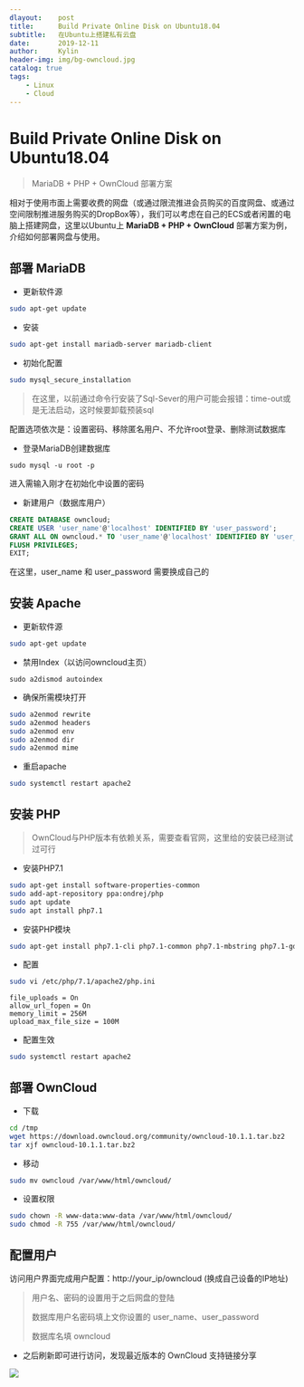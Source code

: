 ```yaml
---
dlayout:    post
title:      Build Private Online Disk on Ubuntu18.04 
subtitle:   在Ubuntu上搭建私有云盘
date:       2019-12-11
author:     Kylin
header-img: img/bg-owncloud.jpg
catalog: true
tags:
    - Linux
    - Cloud
---
```




# Build Private Online Disk on Ubuntu18.04 



> MariaDB + PHP + OwnCloud 部署方案



相对于使用市面上需要收费的网盘（或通过限流推进会员购买的百度网盘、或通过空间限制推进服务购买的DropBox等），我们可以考虑在自己的ECS或者闲置的电脑上搭建网盘，这里以Ubuntu上 **MariaDB + PHP + OwnCloud** 部署方案为例，介绍如何部署网盘与使用。



## 部署 MariaDB

- 更新软件源

```bash
sudo apt-get update
```

- 安装

```bash
sudo apt-get install mariadb-server mariadb-client
```

- 初始化配置

```bash
sudo mysql_secure_installation
```

> 在这里，以前通过命令行安装了Sql-Sever的用户可能会报错：time-out或是无法启动，这时候要卸载预装sql

配置选项依次是：设置密码、移除匿名用户、不允许root登录、删除测试数据库

- 登录MariaDB创建数据库

```
sudo mysql -u root -p
```

进入需输入刚才在初始化中设置的密码

- 新建用户（数据库用户）

```sql
CREATE DATABASE owncloud;
CREATE USER 'user_name'@'localhost' IDENTIFIED BY 'user_password';
GRANT ALL ON owncloud.* TO 'user_name'@'localhost' IDENTIFIED BY 'user_password' WITH GRANT OPTION; 
FLUSH PRIVILEGES;
EXIT;
```

在这里，user_name 和 user_password 需要换成自己的



## 安装 Apache

- 更新软件源

```bash
sudo apt-get update
```

- 禁用Index（以访问owncloud主页）

```
sudo a2dismod autoindex
```

- 确保所需模块打开

```bash
sudo a2enmod rewrite
sudo a2enmod headers
sudo a2enmod env
sudo a2enmod dir
sudo a2enmod mime
```

- 重启apache

```bash
sudo systemctl restart apache2
```



## 安装 PHP

>  OwnCloud与PHP版本有依赖关系，需要查看官网，这里给的安装已经测试过可行

- 安装PHP7.1

```bash
sudo apt-get install software-properties-common
sudo add-apt-repository ppa:ondrej/php
sudo apt update
sudo apt install php7.1
```

- 安装PHP模块

```bash
sudo apt-get install php7.1-cli php7.1-common php7.1-mbstring php7.1-gd php7.1-intl php7.1-xml php7.1-mysql php7.1-zip php7.1-curl php7.1-xmlrpc
```

- 配置

```bash
sudo vi /etc/php/7.1/apache2/php.ini
```

```
file_uploads = On
allow_url_fopen = On
memory_limit = 256M
upload_max_file_size = 100M
```

- 配置生效

```bash
sudo systemctl restart apache2
```



## 部署 OwnCloud

- 下载

```bash
cd /tmp
wget https://download.owncloud.org/community/owncloud-10.1.1.tar.bz2
tar xjf owncloud-10.1.1.tar.bz2
```

- 移动

```bash
sudo mv owncloud /var/www/html/owncloud/
```

- 设置权限

```bash
sudo chown -R www-data:www-data /var/www/html/owncloud/
sudo chmod -R 755 /var/www/html/owncloud/
```



## 配置用户

访问用户界面完成用户配置：http://your_ip/owncloud (换成自己设备的IP地址)

> 用户名、密码的设置用于之后网盘的登陆
>
> 数据库用户名密码填上文你设置的 user_name、user_password
>
> 数据库名填 owncloud



- 之后刷新即可进行访问，发现最近版本的 OwnCloud 支持链接分享

![](http://kylinhub.oss-cn-shanghai.aliyuncs.com/2019-12-11-ownya.jpg)